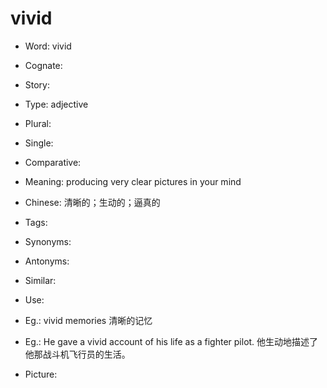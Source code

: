 # vivid

- Word: vivid
- Cognate: 
- Story: 

- Type: adjective
- Plural: 
- Single: 
- Comparative: 
- Meaning: producing very clear pictures in your mind
- Chinese: 清晰的；生动的；逼真的
- Tags: 
- Synonyms: 
- Antonyms: 
- Similar: 
- Use: 
- Eg.: vivid memories 清晰的记忆
- Eg.: He gave a vivid account of his life as a fighter pilot. 他生动地描述了他那战斗机飞行员的生活。
- Picture: 

